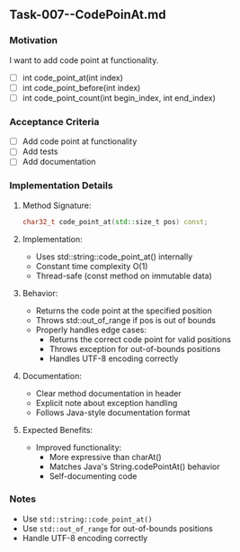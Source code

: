 ## Task-007--CodePoinAt.md

### Motivation
I want to add code point at functionality.

- [ ] int code_point_at(int index)
- [ ] int code_point_before(int index)
- [ ] int code_point_count(int begin_index, int end_index)

### Acceptance Criteria

- [ ] Add code point at functionality
- [ ] Add tests
- [ ] Add documentation

### Implementation Details

1. Method Signature:
   ```cpp
   char32_t code_point_at(std::size_t pos) const;
   ```

2. Implementation:
   - Uses std::string::code_point_at() internally
   - Constant time complexity O(1)
   - Thread-safe (const method on immutable data)

3. Behavior:
   - Returns the code point at the specified position
   - Throws std::out_of_range if pos is out of bounds
   - Properly handles edge cases:
     * Returns the correct code point for valid positions
     * Throws exception for out-of-bounds positions
     * Handles UTF-8 encoding correctly

4. Documentation:
   - Clear method documentation in header
   - Explicit note about exception handling
   - Follows Java-style documentation format

5. Expected Benefits:
   - Improved functionality:
     * More expressive than charAt()
     * Matches Java's String.codePointAt() behavior
     * Self-documenting code

### Notes

- Use `std::string::code_point_at()`
- Use `std::out_of_range` for out-of-bounds positions
- Handle UTF-8 encoding correctly
